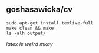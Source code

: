 ## goshasawicka/cv

```
sudo apt-get install texlive-full
make clean && make
ls -alh output/
```

*latex is weird mkay*
